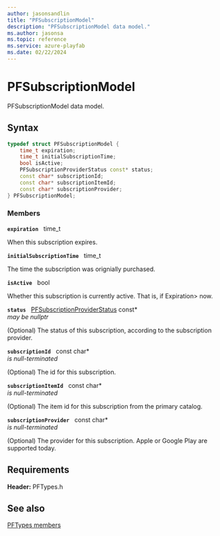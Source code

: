 ```yaml
---
author: jasonsandlin
title: "PFSubscriptionModel"
description: "PFSubscriptionModel data model."
ms.author: jasonsa
ms.topic: reference
ms.service: azure-playfab
ms.date: 02/22/2024
---
```


# PFSubscriptionModel  

PFSubscriptionModel data model.  

## Syntax  
  
```cpp
typedef struct PFSubscriptionModel {  
    time_t expiration;  
    time_t initialSubscriptionTime;  
    bool isActive;  
    PFSubscriptionProviderStatus const* status;  
    const char* subscriptionId;  
    const char* subscriptionItemId;  
    const char* subscriptionProvider;  
} PFSubscriptionModel;  
```
  
### Members  
  
**`expiration`** &nbsp; time_t  
  
When this subscription expires.
  
**`initialSubscriptionTime`** &nbsp; time_t  
  
The time the subscription was orignially purchased.
  
**`isActive`** &nbsp; bool  
  
Whether this subscription is currently active. That is, if Expiration&gt; now.
  
**`status`** &nbsp; [PFSubscriptionProviderStatus](../enums/pfsubscriptionproviderstatus.md) const*  
*may be nullptr*  
  
(Optional) The status of this subscription, according to the subscription provider.
  
**`subscriptionId`** &nbsp; const char*  
*is null-terminated*  
  
(Optional) The id for this subscription.
  
**`subscriptionItemId`** &nbsp; const char*  
*is null-terminated*  
  
(Optional) The item id for this subscription from the primary catalog.
  
**`subscriptionProvider`** &nbsp; const char*  
*is null-terminated*  
  
(Optional) The provider for this subscription. Apple or Google Play are supported today.
  
  
## Requirements  
  
**Header:** PFTypes.h
  
## See also  
[PFTypes members](../pftypes_members.md)  

  
  
